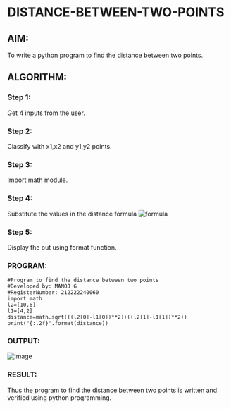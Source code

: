 # DISTANCE-BETWEEN-TWO-POINTS

## AIM:
To write a python program to find the distance between two points.

## ALGORITHM:
### Step 1: 
Get 4 inputs from the user.
### Step 2: 
Classify with x1,x2 and y1,y2 points.
### Step 3: 
Import math module.
### Step 4: 
Substitute the values in the distance formula  ![formula](/formula.JPG)
### Step 5: 
Display the out using format function.
### PROGRAM:
  ```
#Program to find the distance between two points
#Developed by: MANOJ G
#RegisterNumber: 212222240060  
import math
l2=[10,6]
l1=[4,2]
distance=math.sqrt(((l2[0]-l1[0])**2)+((l2[1]-l1[1])**2))
print("{:.2f}".format(distance))
  ```


### OUTPUT:
![image](https://github.com/Danielmanoj/DISTANCE-BETWEEN-TWO-POINTS/assets/69635071/3a8e553a-73aa-47a7-9266-d7cee43c01ca)


### RESULT:
Thus the program to find the distance between two points is written and verified using python programming.
